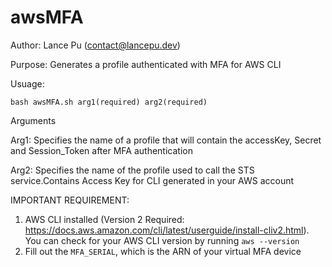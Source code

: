 # awsMFA
Author: Lance Pu (contact@lancepu.dev)

Purpose: Generates a profile authenticated with MFA for AWS CLI

Usuage: 

`bash awsMFA.sh arg1(required) arg2(required)`

Arguments
   
Arg1: Specifies the name of a profile that will contain the accessKey, Secret and Session_Token after MFA authentication
   
Arg2: Specifies the name of the profile used to call the STS service.Contains Access Key for CLI generated in your AWS account

 IMPORTANT REQUIREMENT:
   1. AWS CLI installed (Version 2 Required: https://docs.aws.amazon.com/cli/latest/userguide/install-cliv2.html). You can check for your AWS CLI version by running `aws --version`
   2. Fill out the `MFA_SERIAL`, which is the ARN of your virtual MFA device
